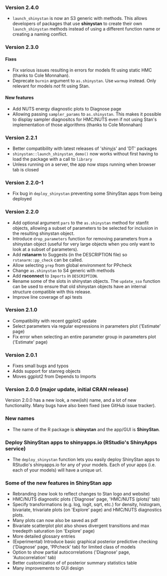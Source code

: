 ### Version 2.4.0

* `launch_shinystan` is now an S3 generic with methods. This allows developers 
of packages that use __shinystan__ to create their own `launch_shinystan` 
methods instead of using a different function name or creating a naming 
conflict.

### Version 2.3.0

#### Fixes 
* Fix various issues resulting in errors for models fit using static HMC (thanks
to Cole Monnahan).
* Deprecate `burnin` argument to `as.shinystan`. Use `warmup` instead. Only 
relevant for models _not_ fit using Stan.

#### New features
* Add NUTS energy diagnostic plots to Diagnose page
* Allowing passing `sampler_params` to `as.shinystan`. This makes it possible to
display sampler diagnositcs for HMC/NUTS even if not using Stan's implementation
of those algorithms (thanks to Cole Monnahan)

### Version 2.2.1

* Better compatibility with latest releases of 'shinyjs' and 'DT' packages
* `shinystan::launch_shinystan_demo()` now works without first having to load 
the package with a call to `library`
* Unless running on a server, the app now stops running when browser tab is 
closed

### Version 2.2.0-1
* Fix bug in `deploy_shinystan` preventing some ShinyStan apps from being
deployed

### Version 2.2.0
* Add optional argument `pars` to the `as.shinystan` method for stanfit objects,
allowing a subset of parameters to be selected for inclusion in the resulting
shinystan object.
* Introduce `drop_parameters` function for removing parameters from a shinystan 
object (useful for very large objects when you only want to look at a subset of
parameters).
* Add **rstanarm** to Suggests (in the DESCRIPTION file) so `rstanarm::pp_check`
can be called.
* Allow selecting `yrep` from global environment for PPcheck
* Change `as.shinystan` to S4 generic with methods
* Add **rsconnect** to `Imports` in `DESCRIPTION`.
* Rename some of the slots in shinystan objects. The `update_sso` function can
be used to ensure that old shinystan objects have an internal structure
compatible with this release.
* Improve line coverage of api tests

### Version 2.1.0
* Compatibility with recent ggplot2 update
* Select parameters via regular expressions in parameters plot ('Estimate' page)
* Fix error when selecting an entire parameter group in parameters 
plot ('Estimate' page)

### Version 2.0.1
* Fixes small bugs and typos
* Adds support for stanreg objects
* Moves ggplot2 from Depends to Imports

### Version 2.0.0 (major update, initial CRAN release)

Version 2.0.0 has a new look, a new(ish) name, and a lot of new functionality. 
Many bugs have also been fixed (see GitHub issue tracker). 


### New names
* The name of the R package is **shinystan** and the app/GUI is **ShinyStan**. 

### Deploy ShinyStan apps to shinyapps.io (RStudio's ShinyApps service)
* The `deploy_shinystan` function lets you easily deploy ShinyStan apps 
to RStudio's shinyapps.io for any of your models. Each of your apps 
(i.e. each of your models) will have a unique url.

### Some of the new features in ShinyStan app 
* Rebranding (new look to reflect changes to Stan logo and website)
* HMC/NUTS diagnostic plots ('Diagnose' page, 'HMC/NUTS (plots)' tab)
* Specify transformations (e.g. log, logit, sqrt, etc.) for density, 
histogram, bivariate, trivariate plots (on 'Explore' page) and HMC/NUTS diagnostics
plots.
* Many plots can now also be saved as pdf
* Bivariate scatterplot plot also shows divergent transitions and max treedepth 
saturation (on 'Explore' page)
* More detailed glossary entries
* (Experimental) Introduce basic graphical posterior predictive 
checking ('Diagnose' page, 'PPcheck' tab) for limited class of models
* Option to show partial autocorrelations ('Diagnose' page, 'Autocorrelation' tab)
* Better customization of of posterior summary statistics table
* Many improvements to GUI design
